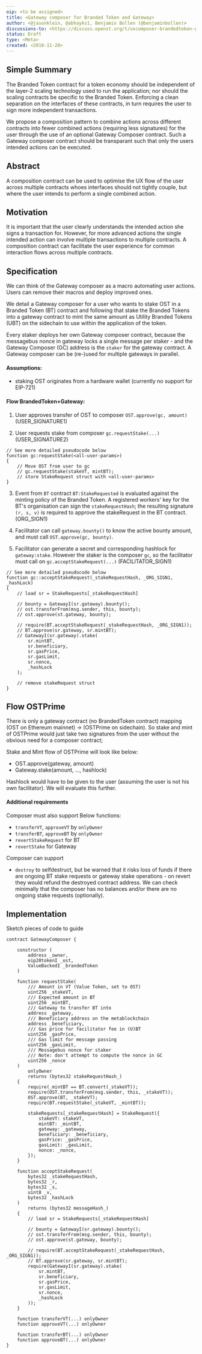 ```yaml
---
oip: <to be assigned>
title: <Gateway composer for Branded Token and Gateway>
author: <@jasonklein, @abhayks1, Benjamin Bollen (@benjaminbollen)>
discussions-to: <https://discuss.openst.org/t/uxcomposer-brandedtoken-gateway/53>
status: Draft
type: <Meta>
created: <2018-11-28>
---
```


## Simple Summary
<!--"If you can't explain it simply, you don't understand it well enough." Provide a simplified and layman-accessible explanation of the OIP.-->
The Branded Token contract for a token economy should be independent
of the layer-2 scaling technology used to run the application;
nor should the scaling contracts be specific to the Branded Token.
Enforcing a clean separation on the interfaces of these contracts,
in turn requires the user to sign more independent transactions.

We propose a composition pattern to combine actions across different
contracts into fewer combined actions (requiring less signatures) for the user
through the use of an optional Gateway Composer contract. Such a Gateway 
composer contract should be transparant such that only the users intended 
actions can be executed.

## Abstract
<!--A short (~200 word) description of the technical issue being addressed.-->
A composition contract can be used to optimise the UX flow of
the user across multiple contracts whoes interfaces should not
tightly couple, but where the user intends to perform a single
combined action.

## Motivation
<!--The motivation is critical for OIPs that want to change the OpenST protocol. It should clearly explain why the existing protocol specification is inadequate to address the problem that the OIP solves. OIP submissions without sufficient motivation may be rejected outright.-->
It is important that the user clearly understands the intended action
she signs a transaction for.  However, for more advanced actions the single
intended action can involve multiple transactions to multiple contracts.
A composition contract can facilitate the user experience for common
interaction flows across multiple contracts.

## Specification
<!--The technical specification should describe the syntax and semantics of any new feature. The specification should be detailed enough to allow competing, interoperable implementations.-->

We can think of the Gateway composer as a macro automating user actions. Users
can remove their macros and deploy improved ones.

We detail a Gateway composer for a user who wants to stake OST
in a Branded Token (BT) contract and following that stake the Branded Tokens
into a gateway contract to mint the same amount as Utility Branded Tokens (UBT)
on the sidechain to use within the application of the token.

Every staker deploys her own Gateway composer contract,
because the messagebus nonce in gateway locks a single message per staker -
and the Gateway Composer (GC) address is the `staker` for the gateway contract.
A Gateway composer can be (re-)used for multiple gateways in parallel.

#### Assumptions:
- staking OST originates from a hardware wallet (currently no support for
    EIP-721)

#### Flow BrandedToken+Gateway:

1. User approves transfer of OST to composer `OST.approve(gc, amount)` 
(USER_SIGNATURE1)

2. User requests stake from composer `gc.requestStake(...)` (USER_SIGNATURE2)

```Solidity
// See more detailed pseudocode below
function gc:requestStake(<all-user-params>) 
{
    // Move OST from user to gc
    // gc.requestStake(stakeVT, mintBT);
    // store StakeRequest struct with <all-user-params>
}
```
3. Event from `BT` contract `BT:StakeRequested` is evaluated against the
minting policy of the Branded Token.  A registered workers' key for the
BT's organisation can sign the `stakeRequestHash`; the resulting signature
`(r, s, v)` is required to approve the stakeRequest in the BT contract. (ORG_SIGN1)

4. Facilitator can call `gateway.bounty()` to know the active bounty amount,
and must call `OST.approve(gc, bounty)`. 

5. Facilitator can generate a secret and corresponding hashlock for
`gateway:stake`. However the staker is the composer `gc`,
so the facilitator must call on `gc.acceptStakeRequest(...)` 
(FACILITATOR_SIGN1)

```Solidity
// See more detailed pseudocode below
function gc::acceptStakeRequest(_stakeRequestHash, _ORG_SIGN1, _hashLock)
{
    // load sr = StakeRequests[_stakeRequestHash]

    // bounty = GatewayI(sr.gateway).bounty();
    // ost.transferFrom(msg.sender, this, bounty);
    // ost.approve(st.gateway, bounty);

    // require(BT.acceptStakeRequest(_stakeRequestHash, _ORG_SIGN1));
    // BT.approve(sr.gateway, sr.mintBT);
    // GatewayI(sr.gateway).stake(
        sr.mintBT,
        sr.beneficiary,
        sr.gasPrice,
        sr.gasLimit,
        sr.nonce,
        _hashLock
    );

    // remove stakeRequest struct
}
```

## Flow OSTPrime
 
 There is only a gateway contract (no BrandedToken contract) mapping (OST on Ethereum mainnet) -> (OSTPrime on sidechain). 
 So stake and mint of OSTPrime would just take two signatures from the user without the obvious need for a composer contract;
 
 Stake and Mint flow of OSTPrime will look like below:
 
 - OST.approve(gateway, amount)
 - Gateway.stake(amount, ..., hashlock)
 
 Hashlock would have to be given to the user (assuming the user is not his own facilitator). We will evaluate this further.

#### Additional requirements

Composer must also support Below functions:

- `transferVT`, `approveVT` by `onlyOwner`
- `transferBT`, `approveBT` by `onlyOwner`
- `revertStakeRequest` for BT
- `revertStake` for Gateway

Composer can support

- `destroy` to selfdestruct, but be warned that it risks loss of funds if there
are ongoing BT stake requests or gateway stake operations - on revert they
would refund the destroyed contract address. We can check minimally that the
composer has no balances and/or there are no ongoing stake requests
(optionally).

## Implementation
<!--The implementations must be completed before any OIP is given status "Final", but it need not be completed before the OIP is accepted. While there is merit to the approach of reaching consensus on the specification and rationale before writing code, the principle of "rough consensus and running code" is still useful when it comes to resolving many discussions of API details.-->
Sketch pieces of code to guide

```Solidity
contract GatewayComposer {

    constructor (
        address _owner,
        eip20tokenI _ost,
        ValueBackedI _brandedToken
    )

    function requestStake(
        /// Amount in VT (Value Token, set to OST)
        uint256 _stakeVT,
        /// Expected amount in BT
        uint256 _mintBT,
        /// Gateway to transfer BT into
        address _gateway,
        /// Beneficiary address on the metablockchain
        address _beneficiary,
        /// Gas price for facilitator fee in (U)BT
        uint256 _gasPrice,
        /// Gas limit for message passing
        uint256 _gasLimit,
        /// Messagebus nonce for staker
        /// Note: don't attempt to compute the nonce in GC
        uint256 _nonce
    )
        onlyOwner
        returns (bytes32 stakeRequestHash_)
    {
        require(_mintBT == BT.convert(_stakeVT));
        require(OST.transferFrom(msg.sender, this, _stakeVT));
        OST.approve(BT, _stakeVT);
        require(BT.requestStake(_stakeVT, _mintBT));

        stakeRequests[_stakeRequestHash] = StakeRequest({
            stakeVT: stakeVT,
            mintBT: _mintBT,
            gateway: _gateway,
            beneficiary: _beneficiary,
            gasPrice: _gasPrice,
            gasLimit: _gasLimit,
            nonce: _nonce,
        });
    }

    function acceptStakeRequest(
        bytes32 _stakeRequestHash,
        bytes32 _r,
        bytes32 _s,
        uint8 _v,
        bytes32 _hashLock
    )
        returns (bytes32 messageHash_)
    {
        // load sr = StakeRequests[_stakeRequestHash]

        // bounty = GatewayI(sr.gateway).bounty();
        // ost.transferFrom(msg.sender, this, bounty);
        // ost.approve(st.gateway, bounty);

        // require(BT.acceptStakeRequest(_stakeRequestHash, _ORG_SIGN1));
        // BT.approve(sr.gateway, sr.mintBT);
        require(GatewayI(sr.gateway).stake(
            sr.mintBT,
            sr.beneficiary,
            sr.gasPrice,
            sr.gasLimit,
            sr.nonce,
            _hashLock
        ));
    }

    function transferVT(...) onlyOwner
    function approveVT(...) onlyOwner

    function transferBT(...) onlyOwner
    function approveBT(...) onlyOwner
}
```